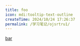 ```yaml
---
title: foo
icon: mdi:tooltip-text-outline
createTime: 2024/10/24 17:26:37
permalink: /学习笔记/ojsrtru1/
---
```


[bar](./bar.md)
